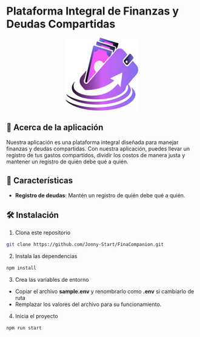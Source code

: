 # Plataforma Integral de Finanzas y Deudas Compartidas

<p align="center">
  <img src="public/img/icono192x192.png" alt="Logo de la aplicación">
</p>

## 🚀 Acerca de la aplicación

Nuestra aplicación es una plataforma integral diseñada para manejar finanzas y deudas compartidas. Con nuestra aplicación, puedes llevar un registro de tus gastos compartidos, dividir los costos de manera justa y mantener un registro de quién debe qué a quién.

## 🎯 Características

- **Registro de deudas**: Mantén un registro de quién debe qué a quién.

## 🛠️ Instalación

1. Clona este repositorio

```bash
git clone https://github.com/Jonny-Start/FinaCompanion.git
```

2. Instala las dependencias

```bash
npm install
```

3. Crea las variables de entorno

- Copiar el archivo **sample.env** y renombrarlo como **.env** si cambiarlo de ruta
- Remplazar los valores del archivo para su funcionamiento.

4. Inicia el proyecto

```bash
npm run start
```
